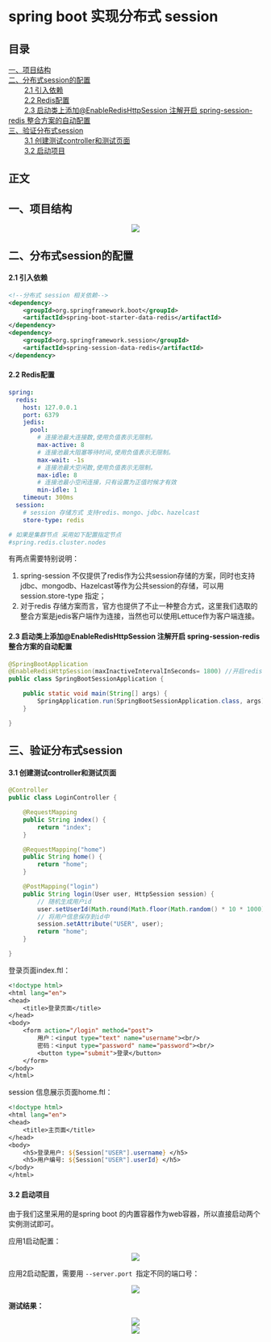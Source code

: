 # spring boot 实现分布式 session
## 目录<br/>
<a href="#一项目结构">一、项目结构</a><br/>
<a href="#二分布式session的配置">二、分布式session的配置</a><br/>
&nbsp;&nbsp;&nbsp;&nbsp;&nbsp;&nbsp;&nbsp;&nbsp;<a href="#21-引入依赖">2.1 引入依赖</a><br/>
&nbsp;&nbsp;&nbsp;&nbsp;&nbsp;&nbsp;&nbsp;&nbsp;<a href="#22-Redis配置">2.2 Redis配置</a><br/>
&nbsp;&nbsp;&nbsp;&nbsp;&nbsp;&nbsp;&nbsp;&nbsp;<a href="#23-启动类上添加EnableRedisHttpSession-注解开启-spring-session-redis-整合方案的自动配置">2.3 启动类上添加@EnableRedisHttpSession 注解开启 spring-session-redis 整合方案的自动配置</a><br/>
<a href="#三验证分布式session">三、验证分布式session</a><br/>
&nbsp;&nbsp;&nbsp;&nbsp;&nbsp;&nbsp;&nbsp;&nbsp;<a href="#31-创建测试controller和测试页面">3.1 创建测试controller和测试页面</a><br/>
&nbsp;&nbsp;&nbsp;&nbsp;&nbsp;&nbsp;&nbsp;&nbsp;<a href="#32-启动项目">3.2 启动项目</a><br/>
## 正文<br/>

## 一、项目结构

<div align="center"> <img src="https://github.com/qshomewy/spring-samples-for-all/blob/master/pictures/spring-boot-session.png"/> </div>



## 二、分布式session的配置

#### 2.1 引入依赖

```xml
<!--分布式 session 相关依赖-->
<dependency>
    <groupId>org.springframework.boot</groupId>
    <artifactId>spring-boot-starter-data-redis</artifactId>
</dependency>
<dependency>
    <groupId>org.springframework.session</groupId>
    <artifactId>spring-session-data-redis</artifactId>
</dependency>
```

#### 2.2 Redis配置

```yaml
spring:
  redis:
    host: 127.0.0.1
    port: 6379
    jedis:
      pool:
        # 连接池最大连接数,使用负值表示无限制。
        max-active: 8
        # 连接池最大阻塞等待时间,使用负值表示无限制。
        max-wait: -1s
        # 连接池最大空闲数,使用负值表示无限制。
        max-idle: 8
        # 连接池最小空闲连接，只有设置为正值时候才有效
        min-idle: 1
    timeout: 300ms
  session:
    # session 存储方式 支持redis、mongo、jdbc、hazelcast
    store-type: redis

# 如果是集群节点 采用如下配置指定节点
#spring.redis.cluster.nodes

```

有两点需要特别说明：

1. spring-session 不仅提供了redis作为公共session存储的方案，同时也支持jdbc、mongodb、Hazelcast等作为公共session的存储，可以用session.store-type 指定；
2. 对于redis 存储方案而言，官方也提供了不止一种整合方式，这里我们选取的整合方案是jedis客户端作为连接，当然也可以使用Lettuce作为客户端连接。

#### 2.3 启动类上添加@EnableRedisHttpSession 注解开启 spring-session-redis 整合方案的自动配置

```java
@SpringBootApplication
@EnableRedisHttpSession(maxInactiveIntervalInSeconds= 1800) //开启redis session支持,并配置session过期时间
public class SpringBootSessionApplication {

    public static void main(String[] args) {
        SpringApplication.run(SpringBootSessionApplication.class, args);
    }

}
```



## 三、验证分布式session

#### 3.1 创建测试controller和测试页面

```java
@Controller
public class LoginController {

    @RequestMapping
    public String index() {
        return "index";
    }

    @RequestMapping("home")
    public String home() {
        return "home";
    }

    @PostMapping("login")
    public String login(User user, HttpSession session) {
        // 随机生成用户id
        user.setUserId(Math.round(Math.floor(Math.random() * 10 * 1000)));
        // 将用户信息保存到id中
        session.setAttribute("USER", user);
        return "home";
    }

}
```

登录页面index.ftl：

```jsp
<!doctype html>
<html lang="en">
<head>
    <title>登录页面</title>
</head>
<body>
    <form action="/login" method="post">
        用户：<input type="text" name="username"><br/>
        密码：<input type="password" name="password"><br/>
        <button type="submit">登录</button>
    </form>
</body>
</html>
```

session 信息展示页面home.ftl：

```jsp
<!doctype html>
<html lang="en">
<head>
    <title>主页面</title>
</head>
<body>
    <h5>登录用户: ${Session["USER"].username} </h5>
    <h5>用户编号: ${Session["USER"].userId} </h5>
</body>
</html>
```

#### 3.2 启动项目

由于我们这里采用的是spring boot 的内置容器作为web容器，所以直接启动两个实例测试即可。

应用1启动配置：

<div align="center"> <img src="https://github.com/qshomewy/spring-samples-for-all/blob/master/pictures/spring-boot-session-app1.png"/> </div>

应用2启动配置，需要用 `--server.port `指定不同的端口号：

<div align="center"> <img src="https://github.com/qshomewy/spring-samples-for-all/blob/master/pictures/spring-boot-session-app2.png"/> </div>

**测试结果：**

<div align="center"> <img src="https://github.com/qshomewy/spring-samples-for-all/blob/master/pictures/spring-boot-session-8080.png"/> </div>

<div align="center"> <img src="https://github.com/qshomewy/spring-samples-for-all/blob/master/pictures/spring-boot-session-8090.png"/> </div>